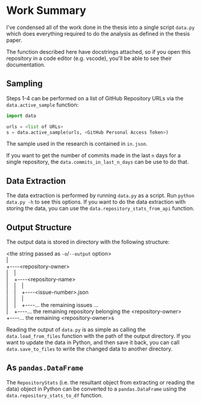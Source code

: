 # Work Summary

I've condensed all of the work done in the thesis into a single script `data.py` which does everything required to do the analysis as defined in the thesis paper.

The function described here have docstrings attached, so if you open this repository in a code editor (e.g. vscode), you'll be able to see their documentation.

## Sampling
Steps 1-4 can be performed on a list of GitHub Repository URLs via the `data.active_sample` function:
```python
import data

urls = <list of URLs>
s = data.active_sample(urls, <GitHub Personal Access Token>)
```

The sample used in the research is contained in `in.json`.

If you want to get the number of commits made in the last `n` days for a single repository, the `data.commits_in_last_n_days` can be use to do that.

## Data Extraction
The data extraction is performed by running `data.py` as a script. Run `python data.py -h` to see this options.
If you want to do the data extraction with storing the data, you can use the `data.repository_stats_from_api` function. 

## Output Structure
The output data is stored in directory with the following structure:

&lt;the string passed as `-o`/`--output` option&gt;<br>
|<br>
+----&lt;repository-owner&gt;<br>
|&nbsp;&nbsp;&nbsp;&nbsp;|<br>
|&nbsp;&nbsp;&nbsp;&nbsp;+----&lt;repository-name&gt;<br>
|&nbsp;&nbsp;&nbsp;&nbsp;|&nbsp;&nbsp;&nbsp;&nbsp;|<br>
|&nbsp;&nbsp;&nbsp;&nbsp;|&nbsp;&nbsp;&nbsp;&nbsp;+----&lt;issue-number&gt;.json<br>
|&nbsp;&nbsp;&nbsp;&nbsp;|&nbsp;&nbsp;&nbsp;&nbsp;|<br>
|&nbsp;&nbsp;&nbsp;&nbsp;|&nbsp;&nbsp;&nbsp;&nbsp;+----... the remaining issues ...<br>
|&nbsp;&nbsp;&nbsp;&nbsp;+----... the remaining repository belonging the &lt;repository-owner&gt;<br>
+----... the remaining &lt;repository-owner&gt;s<br>

Reading the output of `data.py` is as simple as calling the `data.load_from_files` function with the path of the output directory. If you want to update the data in Python, and then save it back, you can call `data.save_to_files` to write the changed data to another directory.

## As `pandas.DataFrame`
The `RepositoryStats` (i.e. the resultant object from extracting or reading the data) object in Python can be converted to a `pandas.DataFrame` using the `data.repository_stats_to_df` function.
